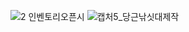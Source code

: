 
![2 인벤토리오픈시](https://github.com/bidanhee/CraftingTable/assets/127704590/e59035ee-0bf6-4771-a1da-a0921c291bd5)
![캡처5_당근낚싯대제작](https://github.com/bidanhee/CraftingTable/assets/127704590/e0304b08-7690-4ba0-ad17-70257036ae79)
